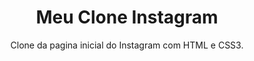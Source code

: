 <h1 align="center">Meu Clone Instagram</h1>
<p align="center">Clone da pagina inicial do Instagram com HTML e CSS3.</p>

 
